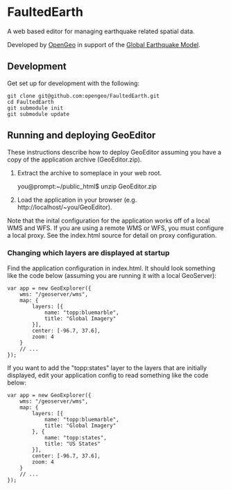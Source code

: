 # FaultedEarth #

A web based editor for managing earthquake related spatial data.

Developed by [OpenGeo](http://opengeo.org/) in support of the [Global Earthquake Model](http://www.globalquakemodel.org/).

## Development

Get set up for development with the following:

    git clone git@github.com:opengeo/FaultedEarth.git
    cd FaultedEarth
    git submodule init
    git submodule update

## Running and deploying GeoEditor

These instructions describe how to deploy GeoEditor assuming you have a copy of the application archive (GeoEditor.zip).

1. Extract the archive to someplace in your web root.

    you@prompt:~/public_html$ unzip GeoEditor.zip

2. Load the application in your browser (e.g. http://localhost/~you/GeoEditor).

Note that the inital configuration for the application works off of a local WMS and WFS. If you are using a remote WMS or WFS, you must configure a local proxy.  See the index.html source for detail on proxy configuration.


### Changing which layers are displayed at startup

Find the application configuration in index.html.  It should look something like the code below (assuming you are running it with a local GeoServer):

    var app = new GeoExplorer({
        wms: "/geoserver/wms",
        map: {
            layers: [{
                name: "topp:bluemarble",
                title: "Global Imagery"
            }],
            center: [-96.7, 37.6],
            zoom: 4
        }
        // ...
    });

If you want to add the "topp:states" layer to the layers that are initially displayed, edit your application config to read something like the code below:

    var app = new GeoExplorer({
        wms: "/geoserver/wms",
        map: {
            layers: [{
                name: "topp:bluemarble",
                title: "Global Imagery"
            }, {
                name: "topp:states",
                title: "US States"
            }],
            center: [-96.7, 37.6],
            zoom: 4
        }
        // ...
    });

